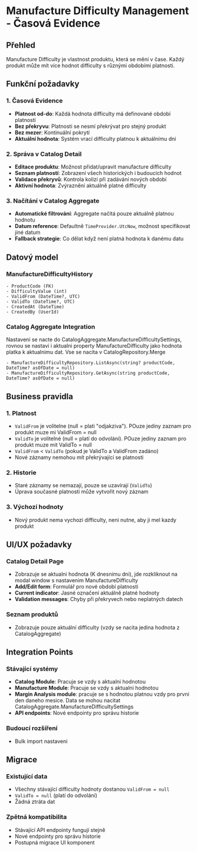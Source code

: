# Manufacture Difficulty Management - Časová Evidence

## Přehled
Manufacture Difficulty je vlastnost produktu, která se mění v čase. Každý produkt může mít více hodnot difficulty s různými obdobími platnosti.

## Funkční požadavky

### 1. Časová Evidence
- **Platnost od-do**: Každá hodnota difficulty má definované období platnosti
- **Bez překryvu**: Platnosti se nesmí překrývat pro stejný produkt
- **Bez mezer**: Kontinuální pokrytí
- **Aktuální hodnota**: Systém vrací difficulty platnou k aktuálnímu dni

### 2. Správa v Catalog Detail
- **Editace produktu**: Možnost přidat/upravit manufacture difficulty
- **Seznam platností**: Zobrazení všech historických i budoucích hodnot
- **Validace překryvů**: Kontrola kolizí při zadávání nových období
- **Aktivní hodnota**: Zvýraznění aktuálně platné difficulty

### 3. Načítání v Catalog Aggregate
- **Automatické filtrování**: Aggregate načítá pouze aktuálně platnou hodnotu
- **Datum reference**: Defaultně `TimeProvider.UtcNow`, možnost specifikovat jiné datum
- **Fallback strategie**: Co dělat když není platná hodnota k danému datu

## Datový model

### ManufactureDifficultyHistory
```
- ProductCode (FK)
- DifficultyValue (int)
- ValidFrom (DateTime?, UTC) 
- ValidTo (DateTime?, UTC)
- CreatedAt (DateTime)
- CreatedBy (UserId)
```

### Catalog Aggregate Integration

Nastaveni se nacte do CatalogAggregate.ManufactureDifficultySettings, rovnou se nastavi i aktualni property ManufactureDifficulty jako hodnota platka k aktualnimu dat. Vse se nacita v CatalogRepository.Merge
```
- ManufactureDifficultyRepository.ListAsync(string? productCode, DateTime? asOfDate = null)
- ManufactureDifficultyRepository.GetAsync(string productCode, DateTime? asOfDate = null)
```

## Business pravidla

### 1. Platnost
- `ValidFrom` je volitelne (null = plati "odjakziva"). POuze jediny zaznam pro produkt muze mi ValidFrom = null
- `ValidTo` je volitelné (null = platí do odvolání). POuze jediny zaznam pro produkt muze mit ValidTo = null
- `ValidFrom` < `ValidTo` (pokud je ValidTo a ValidFrom zadáno)
- Nové záznamy nemohou mít překrývající se platnosti

### 2. Historie
- Staré záznamy se nemazají, pouze se uzavírají (`ValidTo`)
- Úprava současné platnosti může vytvořit nový záznam

### 3. Výchozí hodnoty
- Nový produkt nema vychozi difficulty, neni nutne, aby ji mel kazdy produkt

## UI/UX požadavky

### Catalog Detail Page
- Zobrazuje se aktualni hodnota (K dnesnimu dni), jde rozkliknout na modal window s nastavenim ManufactureDifficulty
- **Add/Edit form**: Formulář pro nové období platnosti
- **Current indicator**: Jasné označení aktuálně platné hodnoty
- **Validation messages**: Chyby při překryvech nebo neplatných datech

### Seznam produktů
- Zobrazuje pouze aktuální difficulty (vzdy se nacita jedina hodnota z CatalogAggregate)

## Integration Points

### Stávající systémy
- **Catalog Module**: Pracuje se vzdy s aktualni hodnotou
- **Manufacture Module**: Pracuje se vzdy s aktualni hodnotou
- **Margin Analysis module**: pracuje se s hodnotou platnou vzdy pro prvni den daneho mesice. Data se mohou nacitat CatalogAggregate.ManufactureDifficultySettings
- **API endpoints**: Nové endpointy pro správu historie

### Budoucí rozšíření
- Bulk import nastaveni

## Migrace

### Existující data
- Všechny stávající difficulty hodnoty dostanou `ValidFrom = null`
- `ValidTo = null` (platí do odvolání)
- Žádná ztráta dat

### Zpětná kompatibilita
- Stávající API endpointy fungují stejně
- Nové endpointy pro správu historie
- Postupná migrace UI komponent